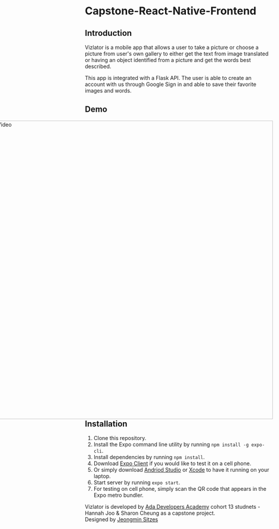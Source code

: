 # Capstone-React-Native-Frontend

## Introduction

Vizlator is a mobile app that allows a user to take a picture or choose a picture from user's own gallery to either get the text from image translated or
having an object identified from a picture and get the words best described. 

This app is integrated with a Flask API. The user is able to create an account with us through Google Sign in and able to save their favorite images and words.


## Demo
<a style="float:right" href="https://drive.google.com/file/d/1V9Jtk1-W13fCYQs8ofLgf5UDIszEZUSv/view?usp=sharing" target="_blank">
  <img alt="Demo Video" width="800" src="https://i.ibb.co/vvFBBy1/vizlator.png" />
</a>


## Installation
1. Clone this repository.
2. Install the Expo command line utility by running `npm install -g expo-cli`.
3. Install dependencies by running `npm install`.
4. Download [Expo Client](https://apps.apple.com/us/app/expo-client/id982107779) if you would like to test it on a cell phone.
5. Or simply download [Andriod Studio](https://developer.android.com/studio) or [Xcode](https://apps.apple.com/us/app/xcode/id497799835?mt=12) to have it running on your laptop.
6. Start server by running `expo start`.
7. For testing on cell phone, simply scan the QR code that appears in the Expo metro bundler.


Vizlator is developed by [Ada Developers Academy](https://adadevelopersacademy.org/) cohort 13 studnets - Hannah Joo & Sharon Cheung as a capstone project.<br>
Designed by [Jeongmin Sitzes](https://www.jemjemstudio.webflow.io/) 
